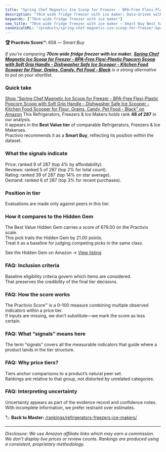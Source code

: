 ```yaml
---
title: "Spring Chef Magnetic Ice Scoop for Freezer - BPA-Free Flexi-Plastic Popcorn Scoop with Soft Grip Handle - Dishwasher Safe Ice Scooper - Kitchen Food Scooper for Flour, Grains, Candy, Pet Food - Black"
description: "70cm wide fridge freezer with ice maker: Data-driven within Best Value ranking using the Practivio Score™. Positioned by quality, value, demand, findability, m…"
keywords: ["70cm wide fridge freezer with ice maker"]
seo_title: "70cm wide fridge freezer with ice maker — Smart Buy Best Value (2025)"
canonicalURL: "/products/spring-chef-magnetic-ice-scoop-for-freezer-bpa-free-flexi-plastic-popcorn-scoop-with-soft-grip-handle-dishwasher-safe-ice-scooper-kitchen-food-scooper-for-flour-grains-candy-pet-food-black-B08PTWHY9V/"
---
```


**🏆 Practivio Score™:** 658 — _Smart Buy_


*If you're comparing **70cm wide fridge freezer with ice maker**, **[Spring Chef Magnetic Ice Scoop for Freezer - BPA-Free Flexi-Plastic Popcorn Scoop with Soft Grip Handle - Dishwasher Safe Ice Scooper - Kitchen Food Scooper for Flour, Grains, Candy, Pet Food - Black](https://www.amazon.com/dp/B08PTWHY9V?tag=practivio-20)** is a strong alternative to put on your shortlist.*
### Quick take
[Shop “Spring Chef Magnetic Ice Scoop for Freezer - BPA-Free Flexi-Plastic Popcorn Scoop with Soft Grip Handle - Dishwasher Safe Ice Scooper - Kitchen Food Scooper for Flour, Grains, Candy, Pet Food - Black” on Amazon](https://www.amazon.com/dp/B08PTWHY9V?tag=practivio-20)
This Refrigerators, Freezers & Ice Makers holds rank **48 of 287** in our analysis.  
It appears in the **Best Value tier** of comparable Refrigerators, Freezers & Ice Makerses.  
Practivio recommends it as a **Smart Buy**, reflecting its position within the dataset.

### What the signals indicate
Price: ranked 9 of 287 (top 4% by affordability).  
Reviews: ranked 5 of 287 (top 2% for total count).  
Rating: ranked 39 of 287 (top 14% on star average).  
Demand: ranked 6 of 287 (top 3% for recent purchases).

### Position in tier
Evaluations are made only against peers in this tier.

### How it compares to the Hidden Gem
The Best Value Hidden Gem carries a score of 679.00 on the Practivio scale.  
This pick trails the Hidden Gem by 21.00 points.  
Treat it as a baseline for judging competing picks in the same class.  

See the Hidden Gem on Amazon → [View listing](https://www.amazon.com/dp/B07Y9S7L29?tag=practivio-20)

### FAQ: Inclusion criteria
Baseline eligibility criteria govern which items are considered.  
That preserves the credibility of the final tier decisions.

### FAQ: How the score works
The Practivio Score™ is a 0–100 measure combining multiple observed indicators within a price tier.  
If inputs are missing, we don’t substitute—we mark the score as less certain.

### FAQ: What “signals” means here
The term “signals” covers all the measurable indicators that guide where a product lands in the tier structure.

### FAQ: Why price tiers?
Tiers anchor comparisons to a product’s natural peer set.  
Rankings are relative to that group, not distorted by unrelated categories.

### FAQ: Interpreting uncertainty
Uncertainty appears as part of the evidence record and confidence notes.  
With incomplete information, we prefer restraint over estimates.


🏷️ **Back to Master:** [/rankings/refrigerators-freezers-ice-makers/](/rankings/refrigerators-freezers-ice-makers/)

---
_Disclosure: We use Amazon affiliate links which may earn a commission. We don’t display live prices or review counts. Rankings are produced using a consistent, proprietary methodology._
